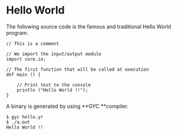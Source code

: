 # Hello World

The following source code is the famous and traditional Hello World program.

```ymir
// This is a comment

// We import the input/output module
import core.io;

// The first function that will be called at execution
def main () {

    // Print test to the console
    println ("Hello World !!");
}
```

A binary is generated by using **GYC **compiler.

```
$ gyc hello.yr
$ ./a.out
Hello World !!
```





